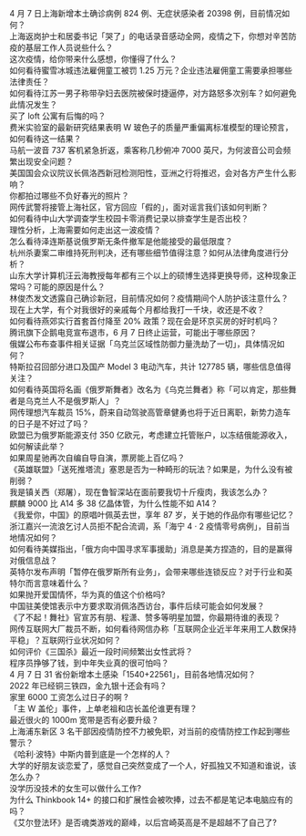 4 月 7 日上海新增本土确诊病例 824 例、无症状感染者 20398 例，目前情况如何？  
上海返岗护士和居委书记「哭了」的电话录音感动全网，疫情之下，你想对辛苦防疫的基层工作人员说些什么？  
这次疫情，给你带来什么感想，你懂得了什么？  
如何看待蜜雪冰城违法雇佣童工被罚 1.25 万元？企业违法雇佣童工需要承担哪些法律责任？  
如何看待江苏一男子称带孕妇去医院被保时捷逼停，对方路怒多次别车？如何避免此情况发生？  
买了 loft 公寓有后悔的吗？  
费米实验室的最新研究结果表明 W 玻色子的质量严重偏离标准模型的理论预言，如何看待这一结果？  
马航一波音 737 客机紧急折返，乘客称几秒俯冲 7000 英尺，为何波音公司会频繁出现安全问题？  
美国国会众议院议长佩洛西新冠检测阳性，亚洲之行将推迟，会对各方产生什么影响？  
你都拍过哪些不负好春光的照片？  
网传武警将接管上海社区，官方回应「假的」，面对谣言我们该如何判断？  
如何看待中山大学调查学生校园卡零消费记录以排查学生是否出校？  
理性分析，上海需要如何走出这一波疫情？  
怎么看待泽连斯基说俄罗斯无条件撤军是他能接受的最低限度？  
杭州杀妻案二审维持死刑判决，还有哪些细节值得注意？如何从法律角度进行分析？  
山东大学计算机汪云海教授每年都有三个以上的硕博生选择更换导师，这种现象正常吗？可能的原因是什么？  
林俊杰发文透露自己确诊新冠，目前情况如何？疫情期间个人防护该注意什么？  
现在上大学，有个对我很好的亲戚每个月都给我打一千块，收还是不收？  
如何看待燕郊实行首套首付降至 20% 政策？现在会是环京买房的好时机吗？  
腾讯旗下企鹅电竞宣布退市，6 月 7 日终止运营，可能出于哪些原因？  
俄媒公布布查事件相关证据「乌克兰区域性防御力量洗劫了一切」，具体情况如何？  
特斯拉召回部分进口及国产 Model 3 电动汽车，共计 127785 辆，哪些信息值得关注？  
如何看待英国将名画《俄罗斯舞者》改名为《乌克兰舞者》称「可以肯定，那些舞者是乌克兰人不是俄罗斯人」？  
网传理想汽车裁员 15%，蔚来自动驾驶高管章健勇也将于近日离职，新势力造车的日子是不好过了吗？  
欧盟已为俄罗斯能源支付 350 亿欧元，考虑建立托管账户，以冻结俄能源收入，如何解读此举？  
如果周星驰再次自编自导自演，票房能上百亿吗？  
《英雄联盟》「送死推塔流」塞恩是否为一种畸形的玩法？如果是，为什么没有被削弱？  
我是镇关西（郑屠），现在鲁智深站在面前要我切十斤瘦肉，我该怎么办？  
麒麟 9000 比 A14 多 38 亿晶体管，为什么性能不如 A14？  
《我爱你，中国》的原唱叶佩英去世，享年 87 岁，关于她的作品你有哪些记忆？  
浙江嘉兴一流浪乞讨人员拒不配合流调，系「海宁 4 · 2 疫情零号病例」，目前当地情况如何？  
如何看待美媒指出，「俄方向中国寻求军事援助」消息是美方捏造的，目的是赢得对俄信息战？  
英特尔发布声明「暂停在俄罗斯所有业务」，会带来哪些连锁反应？对于行业和英特尔而言意味着什么？  
如果抛开爱国情怀，华为真的值这个价格吗?  
中国驻美使馆表示中方要求取消佩洛西访台，事件后续可能会如何发展？  
《了不起！舞社》官宣苏有朋、程潇、赞多等明星加盟，你最期待谁的表现？  
网传互联网大厂裁员不断，如何看待网信办称「互联网企业近半年来用工人数保持平稳」？互联网行业状况如何？  
如何评价《三国杀》最近一段时间频繁出女性武将？  
程序员挣够了钱，到中年失业真的很可怕吗？  
4 月 7 日 31 省份新增本土感染「1540+22561」，目前各地情况如何？  
2022 年已经铜三铁四，金九银十还会有吗？  
家里 6000 工资怎么过日子的啊 ?  
「主 W 盖伦」事件，上单老祖和店长盖伦谁更有理？  
最近很火的 1000m 宽带是否有必要升级？  
上海浦东新区 3 名干部因疫情防控不力被免职，对当前的疫情防控工作起到哪些警示？  
《哈利·波特》中斯内普到底是一个怎样的人？  
大学的好朋友谈恋爱了，感觉自己突然变成了一个人，好孤独又不知道和谁说，该怎么办？  
没学历没技术的女生可以做什么工作?  
为什么 Thinkbook 14+ 的接口和扩展性会被吹捧，过去不都是笔记本电脑应有的吗？  
《艾尔登法环》是否魂类游戏的巅峰，以后宫崎英高是不是超越不了自己了?  
